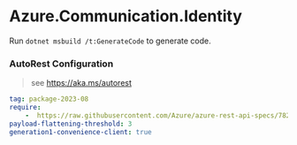 # Azure.Communication.Identity

Run `dotnet msbuild /t:GenerateCode` to generate code.

### AutoRest Configuration
> see https://aka.ms/autorest

``` yaml
tag: package-2023-08
require:
    -  https://raw.githubusercontent.com/Azure/azure-rest-api-specs/7824f04db829f016255f0042e86f7061401ca5bb/specification/communication/data-plane/Identity/readme.md
payload-flattening-threshold: 3
generation1-convenience-client: true
```
